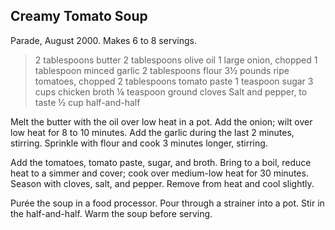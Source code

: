 ## Creamy Tomato Soup

Parade, August 2000. Makes 6 to 8 servings.

> 2 tablespoons butter
> 2 tablespoons olive oil
> 1 large onion, chopped
> 1 tablespoon minced garlic
> 2 tablespoons flour
> 3½ pounds ripe tomatoes, chopped
> 2 tablespoons tomato paste
> 1 teaspoon sugar
> 3 cups chicken broth
> ⅛ teaspoon ground cloves
> Salt and pepper, to taste
> ½ cup half-and-half

Melt the butter with the oil over low heat in a pot. Add the onion; wilt over
low heat for 8 to 10 minutes. Add the garlic during the last 2 minutes,
stirring. Sprinkle with flour and cook 3 minutes longer, stirring.

Add the tomatoes, tomato paste, sugar, and broth. Bring to a boil, reduce heat
to a simmer and cover; cook over medium-low heat for 30 minutes.  Season with
cloves, salt, and pepper. Remove from heat and cool slightly.

Purée the soup in a food processor. Pour through a strainer into a pot. Stir in
the half-and-half.  Warm the soup before serving.



